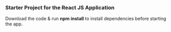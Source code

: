 ### Starter Project for the React JS Application

Download the code & run **npm install** to install dependencies before starting the app.
